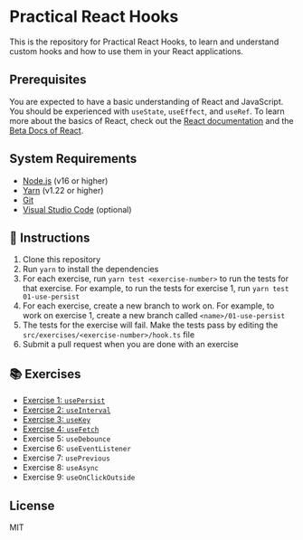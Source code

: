 # Practical React Hooks

This is the repository for Practical React Hooks, to learn and understand custom hooks and how to use them in your React applications.

## Prerequisites

You are expected to have a basic understanding of React and JavaScript. You should be experienced with `useState`, `useEffect`, and `useRef`. To learn more about the basics of React, check out the [React documentation](https://reactjs.org/docs/getting-started.html) and the [Beta Docs of React](https://beta.reactjs.org/learn).

## System Requirements

- [Node.js](https://nodejs.org/en/) (v16 or higher)
- [Yarn](https://yarnpkg.com/) (v1.22 or higher)
- [Git](https://git-scm.com/)
- [Visual Studio Code](https://code.visualstudio.com/) (optional)

## 📝 Instructions

1. Clone this repository
2. Run `yarn` to install the dependencies
3. For each exercise, run `yarn test <exercise-number>` to run the tests for that exercise. For example, to run the tests for exercise 1, run `yarn test 01-use-persist`
4. For each exercise, create a new branch to work on. For example, to work on exercise 1, create a new branch called `<name>/01-use-persist`
5. The tests for the exercise will fail. Make the tests pass by editing the `src/exercises/<exercise-number>/hook.ts` file
6. Submit a pull request when you are done with an exercise

## 📚 Exercises

- [Exercise 1: `usePersist`](./src/exercises/01-use-persist/README.md)
- [Exercise 2: `useInterval`](./src/exercises/02-use-interval/README.md)
- [Exercise 3: `useKey`](./src/exercises/03-use-key/README.md)
- [Exercise 4: `useFetch`](./src/exercises/04-use-fetch/README.md)
- Exercise 5: `useDebounce`
- Exercise 6: `useEventListener`
- Exercise 7: `usePrevious`
- Exercise 8: `useAsync`
- Exercise 9: `useOnClickOutside`

## License

MIT
